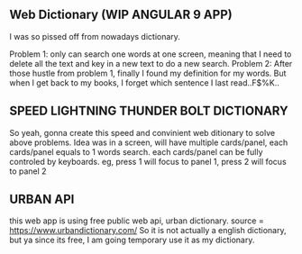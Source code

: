 ## Web Dictionary (WIP ANGULAR 9 APP)

I was so pissed off from nowadays dictionary.

Problem 1: only can search one words at one screen, meaning that I need to delete all the text and key in a new text to do a new search.
Problem 2: After those hustle from problem 1, finally I found my definition for my words. But when I get back to my books, I forget which sentence I last read..F\$%K..

## SPEED LIGHTNING THUNDER BOLT DICTIONARY

So yeah, gonna create this speed and convinient web ditionary to solve above problems.
Idea was in a screen, will have multiple cards/panel, each cards/panel equals to 1 words search.
each cards/panel can be fully controled by keyboards. eg, press 1 will focus to panel 1, press 2 will focus to panel 2

## URBAN API

this web app is using free public web api, urban dictionary. source = https://www.urbandictionary.com/
So it is not actually a english dictionary, but ya since its free, I am going temporary use it as my dictionary.
